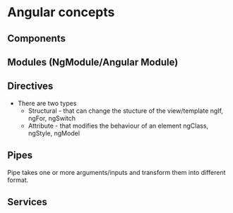 # Angular concepts

## Components

## Modules (NgModule/Angular Module)

## Directives

- There are two types
  - Structural - that can change the stucture of the view/template ngIf, ngFor, ngSwitch
  - Attribute - that modifies the behaviour of an element ngClass, ngStyle, ngModel

## Pipes

Pipe takes one or more arguments/inputs and transform them into different format.

## Services
